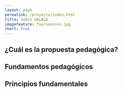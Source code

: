```yaml
---
layout: page
permalink: /proyecto/index.html
title: Sobre UALALA
imagefeature: fourseasons.jpg
chart: true
---
```


## ¿Cuál es la propuesta pedagógica?

## Fundamentos pedagógicos

## Principios fundamentales
